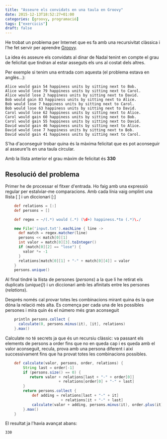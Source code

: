 ```yaml
---
title: "Asseure els convidats en una taula en Groovy"
date: 2015-12-13T18:52:27+01:00
categories: [groovy, programació]
tags: ["exercicis"]
draft: false
---
```

He trobat un problema per Internet que es fa amb una recursivitat clàssica i l'he fet servir per aprendre [Groovy](http://www.groovy-lang.org/).

La idea és asseure els convidats al dinar de Nadal tenint en compte el grau de felicitat que tindran al estar asseguts els uns al costat dels altres.

Per exemple si tenim una entrada com aquesta (el problema estava en anglès...):

    Alice would gain 54 happiness units by sitting next to Bob.
    Alice would lose 79 happiness units by sitting next to Carol.
    Alice would lose 2 happiness units by sitting next to David.
    Bob would gain 83 happiness units by sitting next to Alice.
    Bob would lose 7 happiness units by sitting next to Carol.
    Bob would lose 63 happiness units by sitting next to David.
    Carol would lose 62 happiness units by sitting next to Alice.
    Carol would gain 60 happiness units by sitting next to Bob.
    Carol would gain 55 happiness units by sitting next to David.
    David would gain 46 happiness units by sitting next to Alice.
    David would lose 7 happiness units by sitting next to Bob.
    David would gain 41 happiness units by sitting next to Carol.

S'ha d'aconseguir trobar quina és la màxima felicitat que es pot aconseguir al asseure'ls en una taula circular.

Amb la llista anterior el grau màxim de felicitat és **330**

Resolució del problema
--------------
Primer he de processar el fitxer d'entrada. Ho faig amb una expressió regular per estalviar-me comparacions. Amb cada línia vaig omplint una llista [ ] i un diccionari [:]

```groovy
    def relations = [:]
    def persons = []

    def regex = ~/(.*) would (.*) (\d+) happiness.*to (.*)\./

    new File('input.txt').eachLine { line ->
      def match = regex.matcher(line)
      persons << match[0][1]
      int valor = match[0][3].toInteger()
      if (match[0][2] == "lose") {
        valor *= -1
      }
      relations[match[0][1] + "-" + match[0][4]] = valor
    }
    persons.unique()
```

Al final tindré la llista de persones (*persons*) a la que li he retirat els duplicats (*unique()*) i un diccionari amb les afinitats entre les persones (*relations*).

Després només cal provar totes les combinacions mirant quina és la que dóna la relació més alta. Es comença per cada una de les possibles persones i mira quin és el número més gran aconseguit

```groovy
    println persons.collect {
      calculate(0, persons.minus(it), [it], relations)
    }.max()
```

Calculate no té secrets ja que és un recursiu clàssic: va passant els elements de persons a order fins que no en queda cap i es queda amb el valor aconseguit, recula, prova amb una persona diferent i així successivament fins que ha provat totes les combinacions possibles.

```groovy
    def calculate(valor, persons, order, relations) {
        String last = order[-1]
        if (persons.size() == 0) {
           return valor + relations[last + "-" + order[0]]
                        + relations[order[0] + "-" + last]
        }
        return persons.collect {
            def adding = relations[last + "-" + it]
                         + relations[it + "-" + last]
            calculate(valor + adding, persons.minus(it), order.plus(it), relations)
        }.max()
    }
```

El resultat ja l'havia avançat abans:

    330

